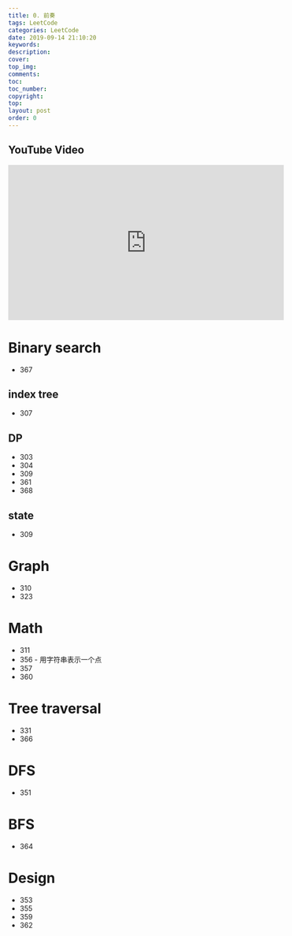 ```yaml
---
title: 0. 前奏
tags: LeetCode
categories: LeetCode
date: 2019-09-14 21:10:20
keywords:
description:
cover:
top_img:
comments:
toc:
toc_number:
copyright:
top:
layout: post
order: 0
---
```


## YouTube Video

<iframe width="560" height="315" src="https://www.youtube.com/embed/DkKCkLcVQrI" frameborder="0" allow="accelerometer; autoplay; encrypted-media; gyroscope; picture-in-picture" allowfullscreen></iframe>

# Binary search

- 367

## index tree

- 307

## DP

- 303
- 304
- 309
- 361
- 368

## state

- 309

# Graph

- 310
- 323

# Math

- 311
- 356 - 用字符串表示一个点
- 357
- 360

# Tree traversal

- 331
- 366

# DFS

- 351

# BFS

- 364

# Design

- 353
- 355
- 359
- 362
